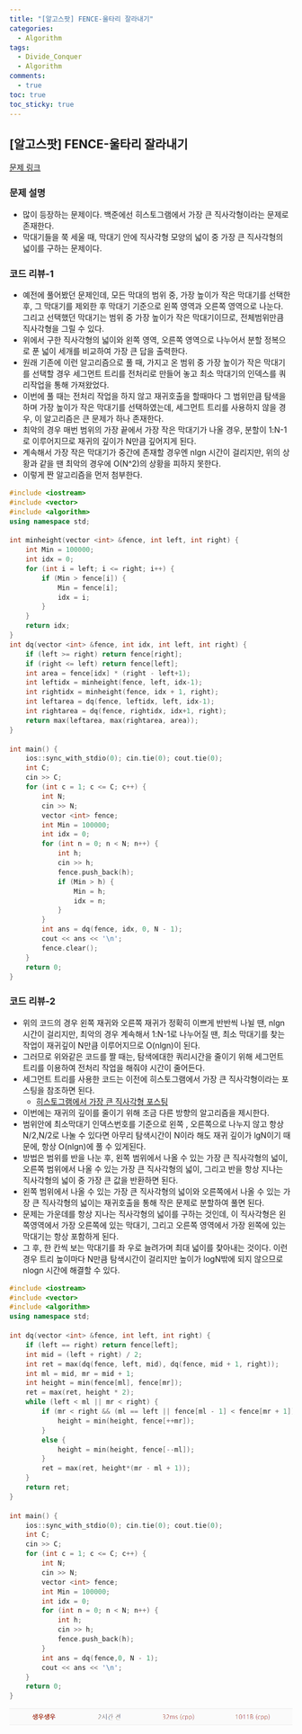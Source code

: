 ```yaml
---
title: "[알고스팟] FENCE-울타리 잘라내기"
categories:
  - Algorithm
tags:
  - Divide_Conquer
  - Algorithm
comments:
  - true
toc: true
toc_sticky: true
---
```


## [알고스팟] FENCE-울타리 잘라내기

[문제 링크](https://algospot.com/judge/problem/read/FENCE)

### 문제 설명

* 많이 등장하는 문제이다. 백준에선 히스토그램에서 가장 큰 직사각형이라는 문제로 존재한다.
* 막대기들을 쭉 세울 때, 막대기 안에 직사각형 모양의 넓이 중 가장 큰 직사각형의 넓이를 구하는 문제이다.

### 코드 리뷰-1
* 예전에 풀어봤던 문제인데, 모든 막대의 범위 중, 가장 높이가 작은 막대기를 선택한 후, 그 막대기를 제외한 후 막대기 기준으로 왼쪽 영역과 오른쪽 영역으로 나눈다. 그리고 선택했던 막대기는 범위 중 가장 높이가 작은 막대기이므로, 전체범위만큼 직사각형을 그릴 수 있다.
* 위에서 구한 직사각형의 넓이와 왼쪽 영역, 오른쪽 영역으로 나누어서 분할 정복으로 푼 넓이 세개를 비교하여 가장 큰 답을 출력한다.
* 원래 기존에 이런 알고리즘으로 풀 때, 가지고 온 범위 중 가장 높이가 작은 막대기를 선택할 경우 세그먼트 트리를 전처리로 만들어 놓고 최소 막대기의 인덱스를 쿼리작업을 통해 가져왔었다. 
* 이번에 풀 때는 전처리 작업을 하지 않고 재귀호출을 할때마다 그 범위만큼 탐색을 하며 가장 높이가 작은 막대기를 선택하였는데, 세그먼트 트리를 사용하지 않을 경우, 이 알고리즘은 큰 문제가 하나 존재한다. 
* 최악의 경우 매번 범위의 가장 끝에서 가장 작은 막대기가 나올 경우, 분할이 1:N-1로 이루어지므로 재귀의 깊이가 N만큼 깊어지게 된다.
* 계속해서 가장 작은 막대기가 중간에 존재할 경우엔 nlgn 시간이 걸리지만, 위의 상황과 같을 땐 최악의 경우에 O(N^2)의 상황을 피하지 못한다.
* 이렇게 짠 알고리즘을 먼저 첨부한다.

```cpp
#include <iostream>
#include <vector>
#include <algorithm>
using namespace std;

int minheight(vector <int> &fence, int left, int right) {
	int Min = 100000;
	int idx = 0;
	for (int i = left; i <= right; i++) {
		if (Min > fence[i]) {
			Min = fence[i];
			idx = i;
		}
	}
	return idx;
}
int dq(vector <int> &fence, int idx, int left, int right) {
	if (left >= right) return fence[right];
	if (right <= left) return fence[left];
	int area = fence[idx] * (right - left+1);
	int leftidx = minheight(fence, left, idx-1);
	int rightidx = minheight(fence, idx + 1, right);
	int leftarea = dq(fence, leftidx, left, idx-1);
	int rightarea = dq(fence, rightidx, idx+1, right);
	return max(leftarea, max(rightarea, area));
}

int main() {
	ios::sync_with_stdio(0); cin.tie(0); cout.tie(0);
	int C;
	cin >> C;
	for (int c = 1; c <= C; c++) {
		int N;
		cin >> N;
		vector <int> fence;
		int Min = 100000;
		int idx = 0;
		for (int n = 0; n < N; n++) {
			int h;
			cin >> h;
			fence.push_back(h);
			if (Min > h) {
				Min = h;
				idx = n;
			}
		}
		int ans = dq(fence, idx, 0, N - 1);
		cout << ans << '\n';
		fence.clear();
	}
	return 0;
}
```

### 코드 리뷰-2
* 위의 코드의 경우 왼쪽 재귀와 오른쪽 재귀가 정확히 이쁘게 반반씩 나뉠 땐, nlgn 시간이 걸리지만, 최악의 경우 계속해서 1:N-1로 나누어질 땐, 최소 막대기를 찾는 작업이 재귀깊이 N만큼 이루어지므로 O(nlgn)이 된다.
* 그러므로 위와같은 코드를 짤 때는, 탐색에대한 쿼리시간을 줄이기 위해 세그먼트 트리를 이용하여 전처리 작업을 해줘야 시간이 줄어든다.
* 세그먼트 트리를 사용한 코드는 이전에 히스토그램에서 가장 큰 직사각형이라는 포스팅을 참조하면 된다.
  * [히스토그램에서 가장 큰 직사각형 포스팅](https://sangwoo0727.github.io/algorithm/Algorithm-BOJ6549/)
* 이번에는 재귀의 깊이를 줄이기 위해 조금 다른 방향의 알고리즘을 제시한다.
* 범위안에 최소막대기 인덱스번호를 기준으로 왼쪽 , 오른쪽으로 나누지 않고 항상 N/2,N/2로 나눌 수 있다면 아무리 탐색시간이 N이라 해도 재귀 깊이가 lgN이기 때문에, 항상 O(nlgn)에 풀 수 있게된다.
* 방법은 범위를 반을 나눈 후, 왼쪽 범위에서 나올 수 있는 가장 큰 직사각형의 넓이, 오른쪽 범위에서 나올 수 있는 가장 큰 직사각형의 넓이, 그리고 반을 항상 지나는 직사각형의 넓이 중 가장 큰 값을 반환하면 된다.
* 왼쪽 범위에서 나올 수 있는 가장 큰 직사각형의 넓이와 오른쪽에서 나올 수 있는 가장 큰 직사각형의 넓이는 재귀호출을 통해 작은 문제로 분할하여 풀면 된다.
* 문제는 가운데를 항상 지나는 직사각형의 넓이를 구하는 것인데, 이 직사각형은 왼쪽영역에서 가장 오른쪽에 있는 막대기, 그리고 오른쪽 영역에서 가장 왼쪽에 있는 막대기는 항상 포함하게 된다.
* 그 후, 한 칸씩 보는 막대기를 좌 우로 늘려가며 최대 넓이를 찾아내는 것이다. 이런 경우 트리 높이마다 N만큼 탐색시간이 걸리지만 높이가 logN밖에 되지 않으므로 nlogn 시간에 해결할 수 있다.

```cpp
#include <iostream>
#include <vector>
#include <algorithm>
using namespace std;

int dq(vector <int> &fence, int left, int right) {
	if (left == right) return fence[left];
	int mid = (left + right) / 2;
	int ret = max(dq(fence, left, mid), dq(fence, mid + 1, right));
	int ml = mid, mr = mid + 1;
	int height = min(fence[ml], fence[mr]);
	ret = max(ret, height * 2);
	while (left < ml || mr < right) {
		if (mr < right && (ml == left || fence[ml - 1] < fence[mr + 1])) {
			height = min(height, fence[++mr]);
		}
		else {
			height = min(height, fence[--ml]);
		}
		ret = max(ret, height*(mr - ml + 1));
	}
	return ret;
}

int main() {
	ios::sync_with_stdio(0); cin.tie(0); cout.tie(0);
	int C;
	cin >> C;
	for (int c = 1; c <= C; c++) {
		int N;
		cin >> N;
		vector <int> fence;
		int Min = 100000;
		int idx = 0;
		for (int n = 0; n < N; n++) {
			int h;
			cin >> h;
			fence.push_back(h);
		}
		int ans = dq(fence,0, N - 1);
		cout << ans << '\n';
	}
	return 0;
}
```

![](/assets/img/Algorithm/1908131.png)